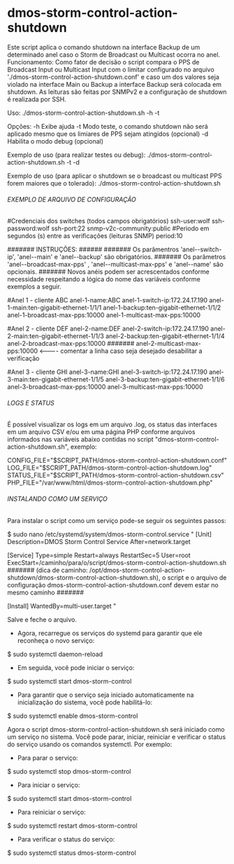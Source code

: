 # dmos-storm-control-action-shutdown

Este script aplica o comando shutdown na interface Backup de um determinado anel caso o Storm de Broadcast ou Multicast ocorra no anel.
Funcionamento: Como fator de decisão o script compara o PPS de Broadcast Input ou Multicast Input com o limitar configurado no arquivo './dmos-storm-control-action-shutdown.conf' e caso um dos valores seja violado na interface Main ou Backup a interface Backup será colocada em shutdown. As leituras são feitas por SNMPv2 e a configuração de shutdown é realizada por SSH.

Uso: ./dmos-storm-control-action-shutdown.sh -h -t

Opções:
  -h               Exibe ajuda
  -t               Modo teste, o comando shutdown não será aplicado mesmo que os limiares de PPS sejam atingidos (opcional)
  -d               Habilita o modo debug (opcional)

Exemplo de uso (para realizar testes ou debug):
  ./dmos-storm-control-action-shutdown.sh -t -d

Exemplo de uso (para aplicar o shutdown se o broadcast ou multicast PPS forem maiores que o tolerado):
 ./dmos-storm-control-action-shutdown.sh

###### EXEMPLO DE ARQUIVO DE CONFIGURAÇÃO #######
#Credenciais dos switches (todos campos obrigatórios)
ssh-user:wolf
ssh-password:wolf
ssh-port:22
snmp-v2c-community:public
#Periodo em segundos (s) entre as verificações (leituras SNMP)
period:10

####### INSTRUÇÕES: ######
#######  Os parâmentros 'anel-<id>-switch-ip', 'anel-<id>-main' e 'anel-<id>-backup' são obrigatórios.
#######  Os parâmetros 'anel-<id>-broadcast-max-pps' , 'anel-<id>-multicast-max-pps' e 'anel-<id>-name' são opcionais.
#######  Novos anéis podem ser acrescentados conforme necessidade respeitando a lógica do nome das variáveis conforme exemplos a seguir.

#Anel 1 - cliente ABC
anel-1-name:ABC
anel-1-switch-ip:172.24.17.190
anel-1-main:ten-gigabit-ethernet-1/1/1
anel-1-backup:ten-gigabit-ethernet-1/1/2
anel-1-broadcast-max-pps:10000
anel-1-multicast-max-pps:10000

#Anel 2 - cliente DEF
anel-2-name:DEF
anel-2-switch-ip:172.24.17.190
anel-2-main:ten-gigabit-ethernet-1/1/3
anel-2-backup:ten-gigabit-ethernet-1/1/4
anel-2-broadcast-max-pps:10000
####### anel-2-multicast-max-pps:10000 <---- comentar a linha caso seja desejado desabilitar a verificação

#Anel 3 - cliente GHI
anel-3-name:GHI
anel-3-switch-ip:172.24.17.190
anel-3-main:ten-gigabit-ethernet-1/1/5
anel-3-backup:ten-gigabit-ethernet-1/1/6
anel-3-broadcast-max-pps:10000
anel-3-multicast-max-pps:10000

###### LOGS E STATUS #######
É possível visualizar os logs em um arquivo .log, os status das interfaces em um arquivo CSV e/ou em uma página PHP conforme arquivos informados nas variáveis abaixo contidas no script "dmos-storm-control-action-shutdown.sh", exemplo:

CONFIG_FILE="$SCRIPT_PATH/dmos-storm-control-action-shutdown.conf"
LOG_FILE="$SCRIPT_PATH/dmos-storm-control-action-shutdown.log"
STATUS_FILE="$SCRIPT_PATH/dmos-storm-control-action-shutdown.csv"
PHP_FILE="/var/www/html/dmos-storm-control-action-shutdown.php"

###### INSTALANDO COMO UM SERVIÇO #######
Para instalar o script como um serviço pode-se seguir os seguintes passos:

$ sudo nano /etc/systemd/system/dmos-storm-control.service
"
[Unit]
Description=DMOS Storm Control Service
After=network.target

[Service]
Type=simple
Restart=always
RestartSec=5
User=root
ExecStart=/caminho/para/o/script/dmos-storm-control-action-shutdown.sh 
####### (dica de caminho: /opt/dmos-storm-control-action-shutdown/dmos-storm-control-action-shutdown.sh), o script e o arquivo de configuração dmos-storm-control-action-shutdown.conf devem estar no mesmo caminho #######

[Install]
WantedBy=multi-user.target
"

Salve e feche o arquivo.
- Agora, recarregue os serviços do systemd para garantir que ele reconheça o novo serviço:

$ sudo systemctl daemon-reload

- Em seguida, você pode iniciar o serviço:

$ sudo systemctl start dmos-storm-control

- Para garantir que o serviço seja iniciado automaticamente na inicialização do sistema, você pode habilitá-lo:

$ sudo systemctl enable dmos-storm-control

Agora o script dmos-storm-control-action-shutdown.sh será iniciado como um serviço no sistema. Você pode parar, iniciar, reiniciar e verificar o status do serviço usando os comandos systemctl. Por exemplo:

- Para parar o serviço:

$ sudo systemctl stop dmos-storm-control

- Para iniciar o serviço:

$ sudo systemctl start dmos-storm-control

- Para reiniciar o serviço:

$ sudo systemctl restart dmos-storm-control

- Para verificar o status do serviço:

$ sudo systemctl status dmos-storm-control
